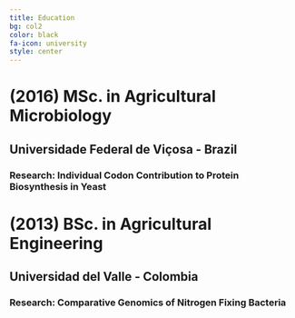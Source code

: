```yaml
---
title: Education
bg: col2
color: black
fa-icon: university
style: center
---
```


# (2016) MSc. in Agricultural Microbiology

## Universidade Federal de Viçosa - Brazil

### **Research:** Individual Codon Contribution to Protein Biosynthesis in Yeast



# (2013) BSc. in Agricultural Engineering

## Universidad del Valle - Colombia

### **Research:** Comparative Genomics of Nitrogen Fixing Bacteria

